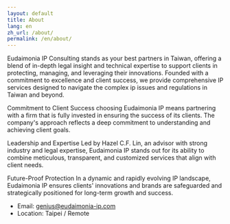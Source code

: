 ```yaml
---
layout: default
title: About
lang: en
zh_url: /about/
permalink: /en/about/
---
```


Eudaimonia IP Consulting stands as your best partners in Taiwan, offering a blend of in-depth legal insight and technical expertise to support clients in protecting, managing, and leveraging their innovations. Founded with a commitment to excellence and client success, we provide comprehensive IP services designed to navigate the complex ip issues and regulations in Taiwan and beyond.

Commitment to Client Success
choosing Eudaimonia IP means partnering with a firm that is fully invested in ensuring the success of its clients. The company's approach reflects a deep commitment to understanding and achieving client goals.

Leadership and Expertise
Led by Hazel C.F. Lin, an advisor with strong industry and legal expertise, Eudaimonia IP stands out for its ability to combine meticulous, transparent, and customized services that align with client needs.

Future-Proof Protection
In a dynamic and rapidly evolving IP landscape, Eudaimonia IP ensures clients' innovations and brands are safeguarded and strategically positioned for long-term growth and success.


- Email: genius@eudaimonia-ip.com
- Location: Taipei / Remote

